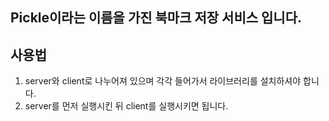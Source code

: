 ## Pickle이라는 이름을 가진 북마크 저장 서비스 입니다.

## 사용법

1. server와 client로 나누어져 있으며 각각 들어가서 라이브러리를 설치하셔야 합니다.
2. server를 먼저 실행시킨 뒤 client를 실행시키면 됩니다.
